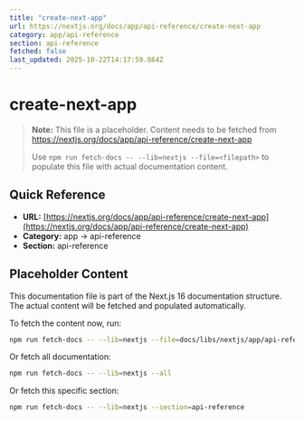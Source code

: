 ```yaml
---
title: "create-next-app"
url: https://nextjs.org/docs/app/api-reference/create-next-app
category: app/api-reference
section: api-reference
fetched: false
last_updated: 2025-10-22T14:17:59.864Z
---
```


# create-next-app

> **Note:** This file is a placeholder. Content needs to be fetched from https://nextjs.org/docs/app/api-reference/create-next-app
>
> Use `npm run fetch-docs -- --lib=nextjs --file=<filepath>` to populate this file with actual documentation content.

## Quick Reference

- **URL:** [https://nextjs.org/docs/app/api-reference/create-next-app](https://nextjs.org/docs/app/api-reference/create-next-app)
- **Category:** app → api-reference
- **Section:** api-reference

## Placeholder Content

This documentation file is part of the Next.js 16 documentation structure.
The actual content will be fetched and populated automatically.

To fetch the content now, run:

```bash
npm run fetch-docs -- --lib=nextjs --file=docs/libs/nextjs/app/api-reference/create-next-app.md
```

Or fetch all documentation:

```bash
npm run fetch-docs -- --lib=nextjs --all
```

Or fetch this specific section:

```bash
npm run fetch-docs -- --lib=nextjs --section=api-reference
```

